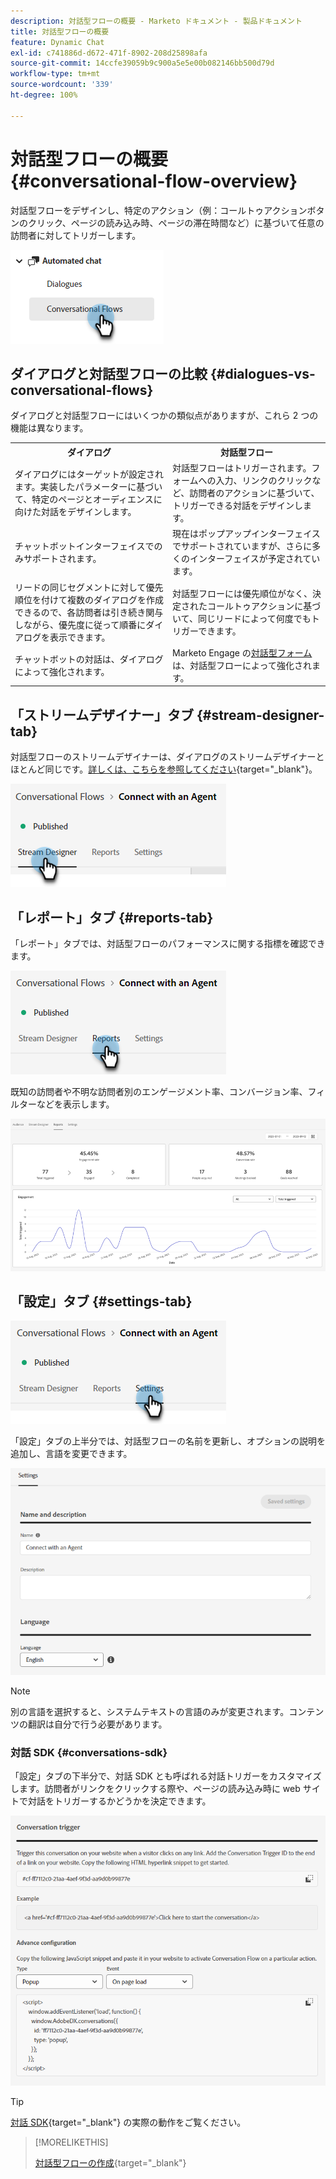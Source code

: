 ```yaml
---
description: 対話型フローの概要 - Marketo ドキュメント - 製品ドキュメント
title: 対話型フローの概要
feature: Dynamic Chat
exl-id: c741886d-d672-471f-8902-208d25898afa
source-git-commit: 14ccfe39059b9c900a5e5e00b082146bb500d79d
workflow-type: tm+mt
source-wordcount: '339'
ht-degree: 100%

---
```


# 対話型フローの概要 {#conversational-flow-overview}

対話型フローをデザインし、特定のアクション（例：コールトゥアクションボタンのクリック、ページの読み込み時、ページの滞在時間など）に基づいて任意の訪問者に対してトリガーします。

![](assets/conversational-flow-overview-1.png)

## ダイアログと対話型フローの比較 {#dialogues-vs-conversational-flows}

ダイアログと対話型フローにはいくつかの類似点がありますが、これら 2 つの機能は異なります。

<table> 
 <tbody> 
  <tr> 
   <th style="width:50%">ダイアログ</th> 
   <th style="width:50%">対話型フロー</th>
  </tr> 
  <tr> 
   <td>ダイアログにはターゲットが設定されます。実装したパラメーターに基づいて、特定のページとオーディエンスに向けた対話をデザインします。</td> 
   <td>対話型フローはトリガーされます。フォームへの入力、リンクのクリックなど、訪問者のアクションに基づいて、トリガーできる対話をデザインします。</td>
  </tr>
   <tr> 
   <td>チャットボットインターフェイスでのみサポートされます。</td> 
   <td>現在はポップアップインターフェイスでサポートされていますが、さらに多くのインターフェイスが予定されています。</td>
  </tr>
  </tr>
   <tr> 
   <td>リードの同じセグメントに対して優先順位を付けて複数のダイアログを作成できるので、各訪問者は引き続き関与しながら、優先度に従って順番にダイアログを表示できます。</td> 
   <td>対話型フローには優先順位がなく、決定されたコールトゥアクションに基づいて、同じリードによって何度でもトリガーできます。</td>
  </tr>
  <tr>
   <td>チャットボットの対話は、ダイアログによって強化されます。</td>
   <td>Marketo Engage の<a href="/help/marketo/product-docs/demand-generation/dynamic-chat/automated-chat/conversational-flow-settings-for-marketo-engage-forms.md" target="_blank">対話型フォーム</a>は、対話型フローによって強化されます。</td>
  </tr>
 </tbody> 
</table>

## 「ストリームデザイナー」タブ {#stream-designer-tab}

対話型フローのストリームデザイナーは、ダイアログのストリームデザイナーとほとんど同じです。[詳しくは、こちらを参照してください](/help/marketo/product-docs/demand-generation/dynamic-chat/automated-chat/stream-designer.md){target="_blank"}。

![](assets/conversational-flow-overview-2.png)

## 「レポート」タブ {#reports-tab}

「レポート」タブでは、対話型フローのパフォーマンスに関する指標を確認できます。

![](assets/conversational-flow-overview-3.png)

既知の訪問者や不明な訪問者別のエンゲージメント率、コンバージョン率、フィルターなどを表示します。

![](assets/conversational-flow-overview-4.png)

## 「設定」タブ {#settings-tab}

![](assets/conversational-flow-overview-5.png)

「設定」タブの上半分では、対話型フローの名前を更新し、オプションの説明を追加し、言語を変更できます。

![](assets/conversational-flow-overview-6.png)

>[!NOTE]
>
>別の言語を選択すると、システムテキストの言語のみが変更されます。コンテンツの翻訳は自分で行う必要があります。

### 対話 SDK {#conversations-sdk}

「設定」タブの下半分で、対話 SDK とも呼ばれる対話トリガーをカスタマイズします。訪問者がリンクをクリックする際や、ページの読み込み時に web サイトで対話をトリガーするかどうかを決定できます。

![](assets/conversational-flow-overview-7.png)

>[!TIP]
>
>[対話 SDK](https://experienceleague.adobe.com/tools/marketo-dynamic-chatbot/conversations-sdk/){target="_blank"} の実際の動作をご覧ください。

>[!MORELIKETHIS]
>
>[対話型フローの作成](/help/marketo/product-docs/demand-generation/dynamic-chat/automated-chat/create-a-conversational-flow.md){target="_blank"}
